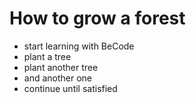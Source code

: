 # How to grow a forest
- start learning with BeCode
- plant a tree
- plant another tree
- and another one
- continue until satisfied

